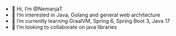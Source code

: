 - 👋 Hi, I’m @NemanjaT
- 👀 I’m interested in Java, Golang and general web architecture
- 🌱 I’m currently learning GraalVM, Spring 6, Spring Boot 3, Java 17
- 💞️ I’m looking to collaborate on java libraries
